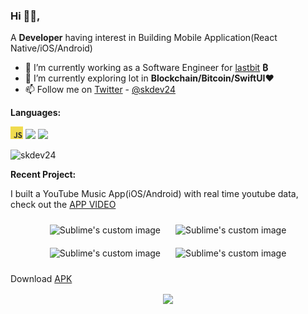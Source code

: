 ### Hi 👋🏼,
A **Developer** having interest in Building Mobile Application(React Native/iOS/Android)
- 🔭 I’m currently working as a Software Engineer for [lastbit](https://lastbit.io/about/) **₿**
- 🌱 I’m currently exploring lot in **Blockchain/Bitcoin/SwiftUI❤️**
- 📫 Follow me on [Twitter](https://twitter.com/Kdev24S) - [@skdev24](https://twitter.com/Kdev24S)

**Languages:**  

<code><img height="20" src="https://raw.githubusercontent.com/github/explore/80688e429a7d4ef2fca1e82350fe8e3517d3494d/topics/javascript/javascript.png"></code>
<code><img height="20" src="https://reactnative.dev/img/header_logo.svg"></code>
<code><img height="20" src="https://developer.apple.com/assets/elements/icons/swift/swift-64x64_2x.png"></code>
<p><img src="https://github-readme-stats.vercel.app/api/top-langs?username=skdev24&show_icons=true&locale=en&theme=midnight-purple" alt="skdev24" /></p>


**Recent Project:**  

I built a YouTube Music App(iOS/Android) with real time youtube data, check out the [APP VIDEO](https://www.youtube.com/watch?v=8m2k4xWajVY)

<p align="center">
  <img src="https://user-images.githubusercontent.com/16745006/120107340-5883ba00-c17e-11eb-8a1c-74eb2c5ae922.PNG" alt="Sublime's custom image" height="320" style="padding: 10px;" loading="lazy"/>
  <img src="https://user-images.githubusercontent.com/16745006/120107329-4f92e880-c17e-11eb-97a9-067f23aaafaf.PNG" alt="Sublime's custom image" height="320" style="padding: 10px;" loading="lazy"/>
  <img src="https://user-images.githubusercontent.com/16745006/120107345-5c174100-c17e-11eb-9b07-4269408a052c.PNG" alt="Sublime's custom image" height="320" style="padding: 10px;" loading="lazy"/>
  <img src="https://user-images.githubusercontent.com/16745006/120107291-270aee80-c17e-11eb-9b04-91bd7876b701.PNG" alt="Sublime's custom image" height="320" style="padding: 10px;" loading="lazy"/>
</p>

Download [APK](https://drive.google.com/file/d/11n0A21xNPVTTwj_RhqVAB3yDU1ZUA5ov/view?usp=sharing)


<p align="center">
  <img align='center' src="https://visitor-badge.laobi.icu/badge?page_id=skdev24.visitor-badge">
</p>

